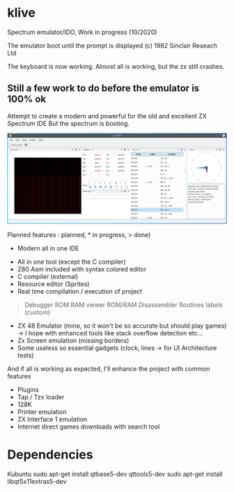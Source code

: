 # klive

Spectrum emulator/IDO, Work in progress (10/2020)

The emulator boot until the prompt is displayed
(c) 1982 Sinclair Reseach Ltd

The keyboard is now working.
Almost all is working, but the zx still crashes.

Still a few work to do before the emulator is 100% ok
------

Attempt to create a modern and powerful for
the old and excellent ZX Spectrum IDE
But the spectrum is booting.

![Alt text](doc/ide-state.png?raw=true "Ide Status")

Planned features : planned, * in progress, > done)

* Modern all in one IDE
- All in one tool (except the C compiler)
- Z80 Asm included with syntax colored editor
- C compiler (external)
- Resource editor (Sprites)
- Real time compilation / execution of project
> Debugger
> ROM RAM viewer
> ROM/RAM Disassembler Routines labels (custom)
* ZX 48 Emulator (mine, so it won't be so accurate but should play games)
  -> I hope with enhanced tools like stack overflow detection etc...
* Zx Screen emulation (missing borders)
* Some useless so essential gadgets (clock, lines -> for UI Architecture tests)

And if all is working as expected, I'll enhance the project
with common features
- Plugins
- Tap / Tzx loader
- 128K
- Printer emulation
- ZX Interface 1 emulation
- Internet direct games downloads with search tool

# Dependencies

Kubuntu 
sudo apt-get install qtbase5-dev qttools5-dev
sudo apt-get install libqt5x11extras5-dev
